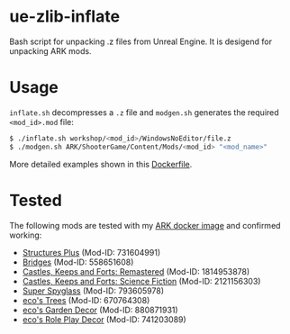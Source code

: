 # ue-zlib-inflate
Bash script for unpacking .z files from Unreal Engine. It is desigend for unpacking ARK mods.

# Usage
`inflate.sh` decompresses a `.z` file and `modgen.sh` generates the required `<mod_id>.mod` file:
```bash
$ ./inflate.sh workshop/<mod_id>/WindowsNoEditor/file.z
$ ./modgen.sh ARK/ShooterGame/Content/Mods/<mod_id> "<mod_name>"
```
More detailed examples shown in this [Dockerfile](https://github.com/Hetsh/docker-ark-modded/blob/master/Dockerfile).

# Tested
The following mods are tested with my [ARK docker image](https://hub.docker.com/r/hetsh/ark-modded) and confirmed working:
* [Structures Plus](https://steamcommunity.com/sharedfiles/filedetails/?id=731604991) (Mod-ID: 731604991)
* [Bridges](https://steamcommunity.com/sharedfiles/filedetails/?id=558651608) (Mod-ID: 558651608)
* [Castles, Keeps and Forts: Remastered](https://steamcommunity.com/sharedfiles/filedetails/?id=1814953878) (Mod-ID: 1814953878)
* [Castles, Keeps and Forts: Science Fiction](https://steamcommunity.com/sharedfiles/filedetails/?id=2121156303) (Mod-ID: 2121156303)
* [Super Spyglass](https://steamcommunity.com/sharedfiles/filedetails/?id=793605978) (Mod-ID: 793605978)
* [eco's Trees](https://steamcommunity.com/sharedfiles/filedetails/?id=670764308) (Mod-ID: 670764308)
* [eco's Garden Decor](https://steamcommunity.com/sharedfiles/filedetails/?id=880871931) (Mod-ID: 880871931)
* [eco's Role Play Decor](https://steamcommunity.com/sharedfiles/filedetails/?id=741203089) (Mod-ID: 741203089)

